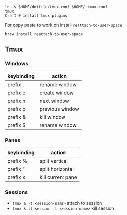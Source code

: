 ```
ln -s $HOME/dotfile/tmux.conf $HOME/.tmux.conf
tmux
C-a I # install tmux plugins
```

For copy paste to work on install `reattach-to-user-space`

```
brew install reattach-to-user-space
```

## Tmux

### Windows


| keybinding | action          |
|------------|-----------------|
| prefix ,   | rename window   |
| prefix c   | create window   |
| prefix n   | next window     |
| prefix p   | previous window |
| prefix &   | kill window     |
| prefix $   | rename window   |

### Panes

| keybinding | action            |
|------------|-------------------|
| prefix %   | split vertical    |
| prefix "   | split horizontal  |
| prefix x   | kill current pane |

### Sessions

- `tmux a -t <session-name>` attach to session
- `tmux kill-session -t <session-name>` kill session

